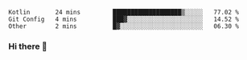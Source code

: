<!--START_SECTION:waka-->

```text
Kotlin       24 mins         ███████████████████▒░░░░░   77.02 %
Git Config   4 mins          ███▓░░░░░░░░░░░░░░░░░░░░░   14.52 %
Other        2 mins          █▓░░░░░░░░░░░░░░░░░░░░░░░   06.30 %
```

<!--END_SECTION:waka-->

### Hi there 👋

<!--
**DnC275/DnC275** is a ✨ _special_ ✨ repository because its `README.md` (this file) appears on your GitHub profile.

Here are some ideas to get you started:

- 🔭 I’m currently working on ...
- 🌱 I’m currently learning ...
- 👯 I’m looking to collaborate on ...
- 🤔 I’m looking for help with ...
- 💬 Ask me about ...
- 📫 How to reach me: ...
- 😄 Pronouns: ...
- ⚡ Fun fact: ...
-->
